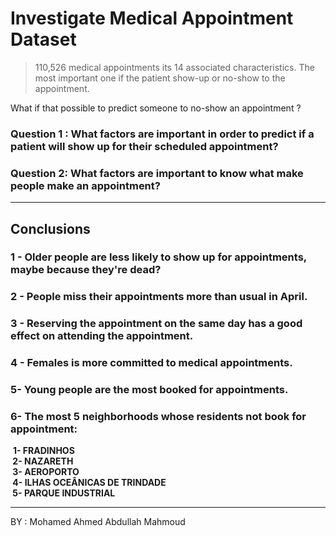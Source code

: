 # Investigate Medical Appointment Dataset
> 110,526 medical appointments its 14 associated characteristics. The most important one if the patient show-up or no-show to the appointment.

What if that possible to predict someone to no-show an appointment ?



### Question 1 : What factors are important in order to predict if a patient will show up for their scheduled appointment?

### Question 2: What factors are important to know what make people make an appointment?

<hr></hr>

## Conclusions

### 1 - Older people are less likely to show up for appointments, maybe because they're dead?

### 2 - People miss their appointments more than usual in April.

### 3 - Reserving the appointment on the same day has a good effect on attending the appointment.

### 4 - Females is more committed to medical appointments.

### 5- Young people are the most booked for appointments.


### 6- The most 5 neighborhoods whose residents not book for appointment: 
​	**1- FRADINHOS <br>
​	2- NAZARETH <br>
​	3- AEROPORTO <br>
​	4- ILHAS OCEÂNICAS DE TRINDADE <br>
​	5- PARQUE INDUSTRIAL**
<hr></hr>


BY : Mohamed Ahmed Abdullah Mahmoud
